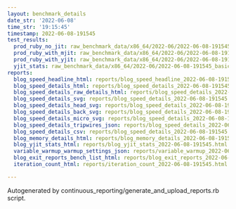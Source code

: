 ```yaml
---
layout: benchmark_details
date_str: '2022-06-08'
time_str: '19:15:45'
timestamp: 2022-06-08-191545
test_results:
  prod_ruby_no_jit: raw_benchmark_data/x86_64/2022-06/2022-06-08-191545_basic_benchmark_prod_ruby_no_jit.json
  prod_ruby_with_mjit: raw_benchmark_data/x86_64/2022-06/2022-06-08-191545_basic_benchmark_prod_ruby_with_mjit.json
  prod_ruby_with_yjit: raw_benchmark_data/x86_64/2022-06/2022-06-08-191545_basic_benchmark_prod_ruby_with_yjit.json
  yjit_stats: raw_benchmark_data/x86_64/2022-06/2022-06-08-191545_basic_benchmark_yjit_stats.json
reports:
  blog_speed_headline_html: reports/blog_speed_headline_2022-06-08-191545.html
  blog_speed_details_html: reports/blog_speed_details_2022-06-08-191545.html
  blog_speed_details_raw_details_html: reports/blog_speed_details_2022-06-08-191545.raw_details.html
  blog_speed_details_svg: reports/blog_speed_details_2022-06-08-191545.svg
  blog_speed_details_head_svg: reports/blog_speed_details_2022-06-08-191545.head.svg
  blog_speed_details_back_svg: reports/blog_speed_details_2022-06-08-191545.back.svg
  blog_speed_details_micro_svg: reports/blog_speed_details_2022-06-08-191545.micro.svg
  blog_speed_details_tripwires_json: reports/blog_speed_details_2022-06-08-191545.tripwires.json
  blog_speed_details_csv: reports/blog_speed_details_2022-06-08-191545.csv
  blog_memory_details_html: reports/blog_memory_details_2022-06-08-191545.html
  blog_yjit_stats_html: reports/blog_yjit_stats_2022-06-08-191545.html
  variable_warmup_warmup_settings_json: reports/variable_warmup_2022-06-08-191545.warmup_settings.json
  blog_exit_reports_bench_list_html: reports/blog_exit_reports_2022-06-08-191545.bench_list.html
  iteration_count_html: reports/iteration_count_2022-06-08-191545.html

---
```

Autogenerated by continuous_reporting/generate_and_upload_reports.rb script.
